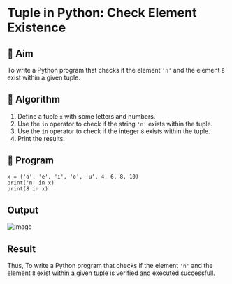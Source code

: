 # Tuple in Python: Check Element Existence

## 🎯 Aim
To write a Python program that checks if the element `'n'` and the element `8` exist within a given tuple.

## 🧠 Algorithm
1. Define a tuple `x` with some letters and numbers.
2. Use the `in` operator to check if the string `'n'` exists within the tuple.
3. Use the `in` operator to check if the integer `8` exists within the tuple.
4. Print the results.

## 🧾 Program
```
x = ('a', 'e', 'i', 'o', 'u', 4, 6, 8, 10)
print('n' in x)
print(8 in x)

```
## Output
![image](https://github.com/user-attachments/assets/88f910f4-3e51-41a1-8d8c-ae482bf1cd90)

## Result
Thus, To write a Python program that checks if the element `'n'` and the element `8` exist within a given tuple is verified and executed successfull.
